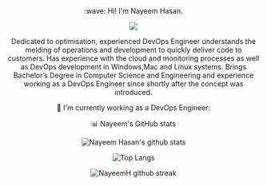 <div align=center>
:wave: Hi! I'm Nayeem Hasan. 

![](https://komarev.com/ghpvc/?username=NayeemH&color=blueviolet&style=flat-square)

Dedicated to optimisation, experienced DevOps Engineer understands the melding of operations and development to quickly deliver code to customers. Has experience with the cloud and monitoring processes as well as DevOps development in Windows,Mac and Linux systems. Brings Bachelor’s Degree in Computer Science and Engineering and experience working as a DevOps Engineer since shortly after the concept was introduced.

🌱 I'm currently working as a DevOps Engineer:

<!-- :rocket: I'm using these tools: -->

<!-- &ensp;![Git](https://img.shields.io/badge/-Git-3E2C00?style=flat-square&logo=Git)&ensp;![Docker](https://img.shields.io/badge/-Docker-384D54?style=flat-square&logo=Docker)&ensp;![Webpack](https://img.shields.io/badge/-Webpack-1C78C0?style=flat-square&logo=Webpack)&ensp;![Visual Studio Code](https://img.shields.io/badge/-VsCode-2C2C32?style=flat-square&logo=visual-studio-code&logoColor=0078D7)

📫 How to reach me:

&ensp;[![Gmail](https://img.shields.io/badge/-Gmail-C71610?style=flat-square&logo=Gmail&logoColor=FFFFFF)](mailto:regx1385@gmail.com)&ensp;[![Blog](https://img.shields.io/badge/-Blog-000000?style=flat-square&logoColor=FFFFFF)](https://nextjs-blog.regchiu.vercel.app/)
 -->

:bar_chart: Nayeem's GitHub stats

![Nayeem Hasan's github stats](https://github-readme-stats.vercel.app/api?username=NayeemH&show_icons=true&theme=radical)

![Top Langs](https://github-readme-stats.vercel.app/api/top-langs/?username=regchiu&theme=radical)

![NayeemH github streak](https://github-readme-streak-stats.herokuapp.com/?user=NayeemH&theme=radical&include_all_commits=true&count_private=true)

</div>

